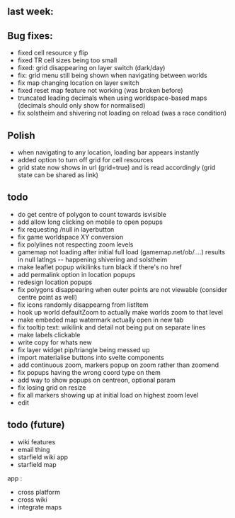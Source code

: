 ## last week:


## Bug fixes:
- fixed cell resource y flip
- fixed TR cell sizes being too small
- fixed: grid disappearing on layer switch (dark/day)
- fix: grid menu still being shown when navigating between worlds
- fix map changing location on layer switch
- fixed reset map feature not working (was broken before)
- truncated leading decimals when using worldspace-based maps (decimals should only show for normalised)
- fix solstheim and shivering not loading on reload (was a race condition)

## Polish
- when navigating to any location, loading bar appears instantly
- added option to turn off grid for cell resources
- grid state now shows in url (grid=true) and is read accordingly (grid state can be shared as link)

## todo

- do get centre of polygon to count towards isvisible
- add allow long clicking on mobile to open popups
- fix requesting /null in layerbutton
- fix game worldspace XY conversion
- fix polylines not respecting zoom levels
- gamemap not loading after initial full load (gamemap.net/ob/....) results in null latlngs -- happening shivering and solstheim
- make leaflet popup wikilinks turn black if there's no href
- add permalink option in location popups
- redesign location popups
- fix polygons disappearing when outer points are not viewable (consider centre point as well)
- fix icons randomly disappearng from listItem
- hook up world defaultZoom to actually make worlds zoom to that level
- make embeded map watermark actually open in new tab
- fix tooltip text: wikilink and detail not being put on separate lines
- make labels clickable
- write copy for whats new
- fix layer widget pip/triangle being messed up
- import materialise buttons into svelte components
- add continuous zoom, markers popup on zoom rather than zoomend
- fix popups having the wrong coord type on them
- add way to show popups on centreon, optional param
- fix losing grid on resize
- fix all markers showing up at initial load on highest zoom level
- edit

## todo (future)
- wiki features
- email thing
- starfield wiki app
- starfield map

app :
- cross platform
- cross wiki
- integrate maps